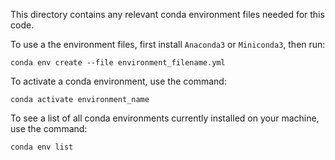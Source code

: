 This directory contains any relevant conda environment files needed for this code.

To use a the environment files, first install `Anaconda3` or `Miniconda3`, then run:

`conda env create --file environment_filename.yml`

To activate a conda environment, use the command:

`conda activate environment_name`

To see a list of all conda environments currently installed on your machine, use the command:

`conda env list`